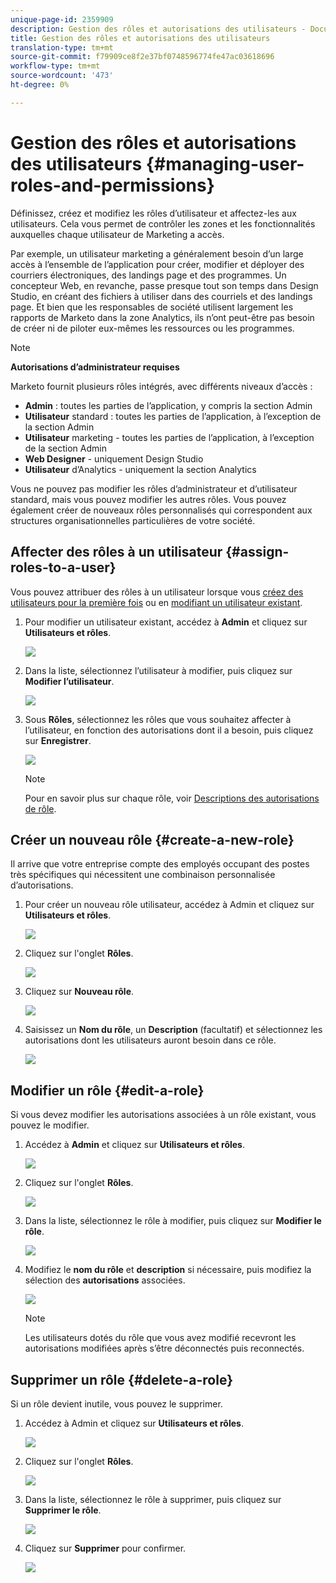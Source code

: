 ```yaml
---
unique-page-id: 2359909
description: Gestion des rôles et autorisations des utilisateurs - Documents marketing - Documentation du produit
title: Gestion des rôles et autorisations des utilisateurs
translation-type: tm+mt
source-git-commit: f79909ce8f2e37bf0748596774fe47ac03618696
workflow-type: tm+mt
source-wordcount: '473'
ht-degree: 0%

---
```



# Gestion des rôles et autorisations des utilisateurs {#managing-user-roles-and-permissions}

Définissez, créez et modifiez les rôles d’utilisateur et affectez-les aux utilisateurs. Cela vous permet de contrôler les zones et les fonctionnalités auxquelles chaque utilisateur de Marketing a accès.

Par exemple, un utilisateur marketing a généralement besoin d’un large accès à l’ensemble de l’application pour créer, modifier et déployer des courriers électroniques, des landings page et des programmes. Un concepteur Web, en revanche, passe presque tout son temps dans Design Studio, en créant des fichiers à utiliser dans des courriels et des landings page. Et bien que les responsables de société utilisent largement les rapports de Marketo dans la zone Analytics, ils n’ont peut-être pas besoin de créer ni de piloter eux-mêmes les ressources ou les programmes.

>[!NOTE]
>
>**Autorisations d’administrateur requises**

Marketo fournit plusieurs rôles intégrés, avec différents niveaux d’accès :

* **Admin**  : toutes les parties de l’application, y compris la section Admin
* **Utilisateur**  standard : toutes les parties de l’application, à l’exception de la section Admin
* **Utilisateur**  marketing - toutes les parties de l’application, à l’exception de la section Admin
* **Web Designer**  - uniquement Design Studio
* **Utilisateur**  d’Analytics - uniquement la section Analytics

Vous ne pouvez pas modifier les rôles d’administrateur et d’utilisateur standard, mais vous pouvez modifier les autres rôles. Vous pouvez également créer de nouveaux rôles personnalisés qui correspondent aux structures organisationnelles particulières de votre société.

## Affecter des rôles à un utilisateur {#assign-roles-to-a-user}

Vous pouvez attribuer des rôles à un utilisateur lorsque vous [créez des utilisateurs pour la première fois](/help/marketo/product-docs/administration/users-and-roles/create-delete-edit-and-change-a-user-role.md) ou en [modifiant un utilisateur existant](/help/marketo/product-docs/administration/users-and-roles/managing-marketo-users.md).

1. Pour modifier un utilisateur existant, accédez à **Admin** et cliquez sur **Utilisateurs et rôles**.

   ![](assets/image2014-9-9-18-3a7-3a32.png)

1. Dans la liste, sélectionnez l’utilisateur à modifier, puis cliquez sur **Modifier l’utilisateur**.

   ![](assets/image2014-9-9-18-3a7-3a42.png)

1. Sous **Rôles**, sélectionnez les rôles que vous souhaitez affecter à l’utilisateur, en fonction des autorisations dont il a besoin, puis cliquez sur **Enregistrer**.

   ![](assets/image2014-9-9-18-3a7-3a57.png)

   >[!NOTE]
   >
   >Pour en savoir plus sur chaque rôle, voir [Descriptions des autorisations de rôle](/help/marketo/product-docs/administration/users-and-roles/managing-user-roles-and-permissions/descriptions-of-role-permissions.md).

## Créer un nouveau rôle {#create-a-new-role}

Il arrive que votre entreprise compte des employés occupant des postes très spécifiques qui nécessitent une combinaison personnalisée d’autorisations.

1. Pour créer un nouveau rôle utilisateur, accédez à Admin et cliquez sur **Utilisateurs et rôles**.

   ![](assets/image2014-9-9-18-3a8-3a12.png)

1. Cliquez sur l&#39;onglet **Rôles**.

   ![](assets/image2014-9-9-18-3a8-3a22.png)

1. Cliquez sur **Nouveau rôle**.

   ![](assets/image2014-9-9-18-3a8-3a38.png)

1. Saisissez un **Nom du rôle**, un **Description** (facultatif) et sélectionnez les autorisations dont les utilisateurs auront besoin dans ce rôle.

   ![](assets/image2014-9-9-18-3a9-3a3.png)

## Modifier un rôle {#edit-a-role}

Si vous devez modifier les autorisations associées à un rôle existant, vous pouvez le modifier.

1. Accédez à **Admin** et cliquez sur **Utilisateurs et rôles**.

   ![](assets/image2014-9-9-18-3a9-3a15.png)

1. Cliquez sur l&#39;onglet **Rôles**.

   ![](assets/image2014-9-9-18-3a9-3a26.png)

1. Dans la liste, sélectionnez le rôle à modifier, puis cliquez sur **Modifier le rôle**.

   ![](assets/image2014-9-9-18-3a9-3a40.png)

1. Modifiez le **nom du rôle** et **description** si nécessaire, puis modifiez la sélection des **autorisations** associées.

   ![](assets/image2014-9-9-18-3a10-3a3.png)

   >[!NOTE]
   >
   >Les utilisateurs dotés du rôle que vous avez modifié recevront les autorisations modifiées après s’être déconnectés puis reconnectés.

## Supprimer un rôle {#delete-a-role}

Si un rôle devient inutile, vous pouvez le supprimer.

1. Accédez à Admin et cliquez sur **Utilisateurs et rôles**.

   ![](assets/image2014-9-9-18-3a10-3a15.png)

1. Cliquez sur l&#39;onglet **Rôles**.

   ![](assets/image2014-9-9-18-3a10-3a27.png)

1. Dans la liste, sélectionnez le rôle à supprimer, puis cliquez sur **Supprimer le rôle**.

   ![](assets/image2014-9-9-18-3a10-3a39.png)

1. Cliquez sur **Supprimer** pour confirmer.

   ![](assets/image2014-9-9-18-3a10-3a50.png)
